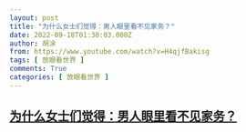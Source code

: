 ```yaml
---
layout: post
title: "为什么女士们觉得：男人眼里看不见家务？"
date: 2022-09-18T01:30:03.000Z
author: 胡涂
from: https://www.youtube.com/watch?v=H4qjfBakisg
tags: [ 放眼看世界 ]
comments: True
categories: [ 放眼看世界 ]
---
```

<!--1663464603000-->
[为什么女士们觉得：男人眼里看不见家务？](https://www.youtube.com/watch?v=H4qjfBakisg)
------

<div>

</div>

